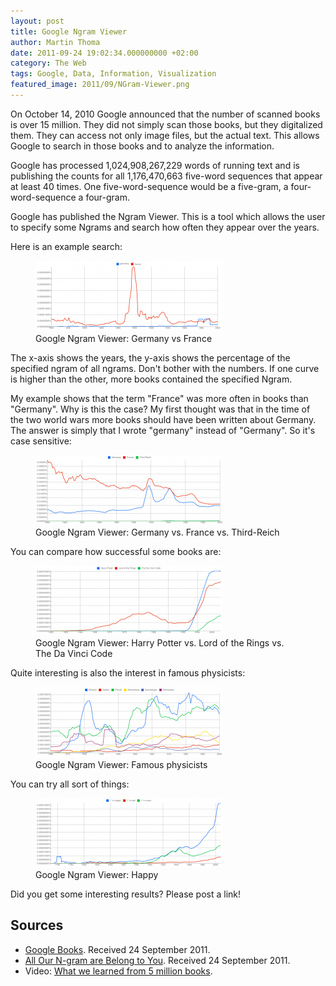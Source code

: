 ```yaml
---
layout: post
title: Google Ngram Viewer
author: Martin Thoma
date: 2011-09-24 19:02:34.000000000 +02:00
category: The Web
tags: Google, Data, Information, Visualization
featured_image: 2011/09/NGram-Viewer.png
---
```

On October 14, 2010 Google announced that the number of scanned books is over 15 million. They did not simply scan those books, but they digitalized them. They can access not only image files, but the actual text. This allows Google to search in those books and to analyze the information.

Google has processed 1,024,908,267,229 words of running text and is publishing the counts for all 1,176,470,663 five-word sequences that appear at least 40 times. One five-word-sequence would be a five-gram, a four-word-sequence a four-gram.

Google has published the Ngram Viewer. This is a tool which allows the user to specify some Ngrams and search how often they appear over the years.

Here is an example search:

<figure class="alignnone">
            <a href="../images/2011/09/Google-Ngram-Viewer-germany-france-300x113.png"><img src="../images/2011/09/Google-Ngram-Viewer-germany-france-300x113.png" alt="Google Ngram Viewer: Germany vs France" style="max-width:300px;max-height:113px;" class="size-medium wp-image-1971"/></a>
            <figcaption class="text-center">Google Ngram Viewer: Germany vs France</figcaption>
        </figure>

The x-axis shows the years, the y-axis shows the percentage of the specified ngram of all ngrams.
Don't bother with the numbers. If one curve is higher than the other, more books contained the specified Ngram.

My example shows that the term "France" was more often in books than "Germany". Why is this the case? My first thought was that in the time of the two world wars more books should have been written about Germany. The answer is simply that I wrote "germany" instead of "Germany". So it's case sensitive:

<figure class="alignnone">
            <a href="../images/2011/09/Google-Ngram-Viewer-Germany-France-Third-Reich-300x112.png"><img src="../images/2011/09/Google-Ngram-Viewer-Germany-France-Third-Reich-300x112.png" alt="Google Ngram Viewer: Germany vs. France vs. Third-Reich" style="max-width:300px;max-height:112px;" class="size-medium wp-image-1981"/></a>
            <figcaption class="text-center">Google Ngram Viewer: Germany vs. France vs. Third-Reich</figcaption>
        </figure>

You can compare how successful some books are:
<figure class="alignnone">
            <a href="../images/2011/09/Google-Ngram-Viewer-Harry-Potter-Lord-of-the-Rings-The-Da-Vinci-Code-300x112.png"><img src="../images/2011/09/Google-Ngram-Viewer-Harry-Potter-Lord-of-the-Rings-The-Da-Vinci-Code-300x112.png" alt="Google Ngram Viewer: Harry Potter vs. Lord of the Rings vs. The Da Vinci Code" style="max-width:300px;max-height:112px;" class="size-medium wp-image-2001"/></a>
            <figcaption class="text-center">Google Ngram Viewer: Harry Potter vs. Lord of the Rings vs. The Da Vinci Code</figcaption>
        </figure>

Quite interesting is also the interest in famous physicists:
<figure class="alignnone">
            <a href="../images/2011/09/Google-Ngram-Viewer-Physics-300x113.png"><img src="../images/2011/09/Google-Ngram-Viewer-Physics-300x113.png" alt="Google Ngram Viewer: Famous physicists" style="max-width:300px;max-height:113px;" class="size-medium wp-image-2011"/></a>
            <figcaption class="text-center">Google Ngram Viewer: Famous physicists</figcaption>
        </figure>

You can try all sort of things:
<figure class="alignnone">
            <a href="../images/2011/09/Google-Ngram-Viewer-Happy-300x111.png"><img src="../images/2011/09/Google-Ngram-Viewer-Happy-300x111.png" alt="Google Ngram Viewer: Happy" style="max-width:300px;max-height:111px;" class="size-medium wp-image-2031"/></a>
            <figcaption class="text-center">Google Ngram Viewer: Happy</figcaption>
        </figure>

Did you get some interesting results? Please post a link!

<h2>Sources</h2>
<ul>
	<li><a title="Google Books" href="http://en.wikipedia.org/wiki/Google_Books">Google Books</a>. Received 24 September 2011.</li>
	<li><a href="http://googleresearch.blogspot.com/2006/08/all-our-n-gram-are-belong-to-you.html">All Our N-gram are Belong to You</a>. Received 24 September 2011.</li>
	<li>Video: <a href="http://www.ted.com/talks/what_we_learned_from_5_million_books.html">What we learned from 5 million books</a>.</li>
</ul>
